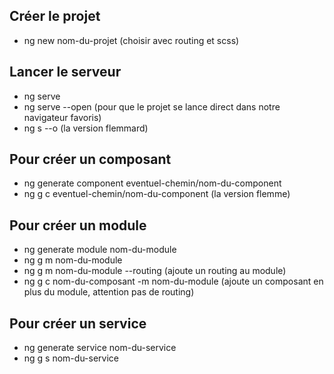 ## Créer le projet 
- ng new nom-du-projet (choisir avec routing et scss)

## Lancer le serveur
- ng serve
- ng serve --open (pour que le projet se lance direct dans notre navigateur favoris)
- ng s --o (la version flemmard)

## Pour créer un composant
- ng generate component eventuel-chemin/nom-du-component
- ng g c eventuel-chemin/nom-du-component (la version flemme)

## Pour créer un module
- ng generate module nom-du-module
- ng g m nom-du-module
- ng g m nom-du-module --routing (ajoute un routing au module)
- ng g c nom-du-composant -m nom-du-module (ajoute un composant en plus du module, attention pas de routing)

## Pour créer un service
- ng generate service nom-du-service
- ng g s nom-du-service
